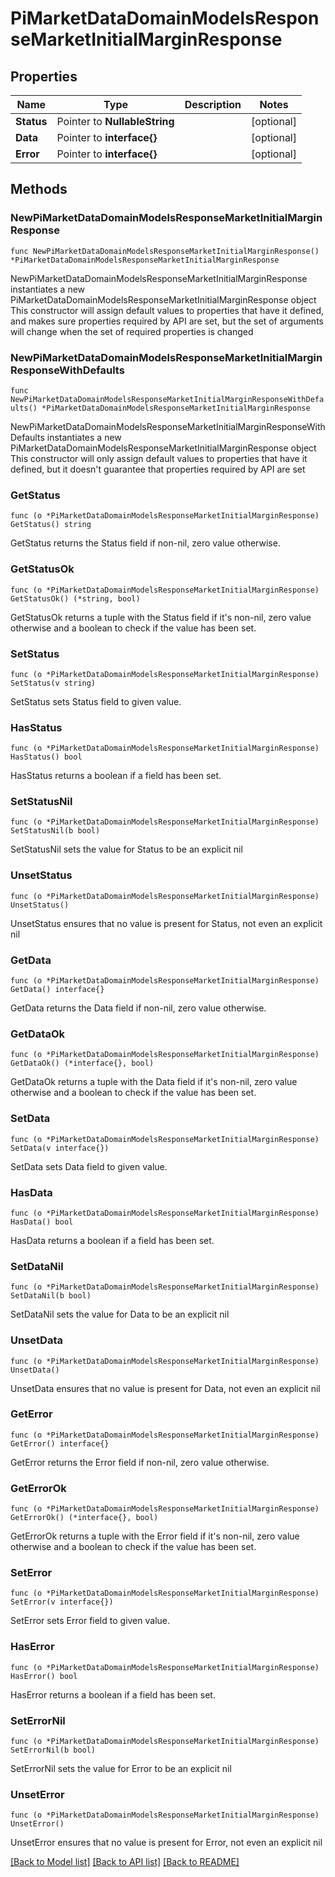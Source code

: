 # PiMarketDataDomainModelsResponseMarketInitialMarginResponse

## Properties

Name | Type | Description | Notes
------------ | ------------- | ------------- | -------------
**Status** | Pointer to **NullableString** |  | [optional] 
**Data** | Pointer to **interface{}** |  | [optional] 
**Error** | Pointer to **interface{}** |  | [optional] 

## Methods

### NewPiMarketDataDomainModelsResponseMarketInitialMarginResponse

`func NewPiMarketDataDomainModelsResponseMarketInitialMarginResponse() *PiMarketDataDomainModelsResponseMarketInitialMarginResponse`

NewPiMarketDataDomainModelsResponseMarketInitialMarginResponse instantiates a new PiMarketDataDomainModelsResponseMarketInitialMarginResponse object
This constructor will assign default values to properties that have it defined,
and makes sure properties required by API are set, but the set of arguments
will change when the set of required properties is changed

### NewPiMarketDataDomainModelsResponseMarketInitialMarginResponseWithDefaults

`func NewPiMarketDataDomainModelsResponseMarketInitialMarginResponseWithDefaults() *PiMarketDataDomainModelsResponseMarketInitialMarginResponse`

NewPiMarketDataDomainModelsResponseMarketInitialMarginResponseWithDefaults instantiates a new PiMarketDataDomainModelsResponseMarketInitialMarginResponse object
This constructor will only assign default values to properties that have it defined,
but it doesn't guarantee that properties required by API are set

### GetStatus

`func (o *PiMarketDataDomainModelsResponseMarketInitialMarginResponse) GetStatus() string`

GetStatus returns the Status field if non-nil, zero value otherwise.

### GetStatusOk

`func (o *PiMarketDataDomainModelsResponseMarketInitialMarginResponse) GetStatusOk() (*string, bool)`

GetStatusOk returns a tuple with the Status field if it's non-nil, zero value otherwise
and a boolean to check if the value has been set.

### SetStatus

`func (o *PiMarketDataDomainModelsResponseMarketInitialMarginResponse) SetStatus(v string)`

SetStatus sets Status field to given value.

### HasStatus

`func (o *PiMarketDataDomainModelsResponseMarketInitialMarginResponse) HasStatus() bool`

HasStatus returns a boolean if a field has been set.

### SetStatusNil

`func (o *PiMarketDataDomainModelsResponseMarketInitialMarginResponse) SetStatusNil(b bool)`

 SetStatusNil sets the value for Status to be an explicit nil

### UnsetStatus
`func (o *PiMarketDataDomainModelsResponseMarketInitialMarginResponse) UnsetStatus()`

UnsetStatus ensures that no value is present for Status, not even an explicit nil
### GetData

`func (o *PiMarketDataDomainModelsResponseMarketInitialMarginResponse) GetData() interface{}`

GetData returns the Data field if non-nil, zero value otherwise.

### GetDataOk

`func (o *PiMarketDataDomainModelsResponseMarketInitialMarginResponse) GetDataOk() (*interface{}, bool)`

GetDataOk returns a tuple with the Data field if it's non-nil, zero value otherwise
and a boolean to check if the value has been set.

### SetData

`func (o *PiMarketDataDomainModelsResponseMarketInitialMarginResponse) SetData(v interface{})`

SetData sets Data field to given value.

### HasData

`func (o *PiMarketDataDomainModelsResponseMarketInitialMarginResponse) HasData() bool`

HasData returns a boolean if a field has been set.

### SetDataNil

`func (o *PiMarketDataDomainModelsResponseMarketInitialMarginResponse) SetDataNil(b bool)`

 SetDataNil sets the value for Data to be an explicit nil

### UnsetData
`func (o *PiMarketDataDomainModelsResponseMarketInitialMarginResponse) UnsetData()`

UnsetData ensures that no value is present for Data, not even an explicit nil
### GetError

`func (o *PiMarketDataDomainModelsResponseMarketInitialMarginResponse) GetError() interface{}`

GetError returns the Error field if non-nil, zero value otherwise.

### GetErrorOk

`func (o *PiMarketDataDomainModelsResponseMarketInitialMarginResponse) GetErrorOk() (*interface{}, bool)`

GetErrorOk returns a tuple with the Error field if it's non-nil, zero value otherwise
and a boolean to check if the value has been set.

### SetError

`func (o *PiMarketDataDomainModelsResponseMarketInitialMarginResponse) SetError(v interface{})`

SetError sets Error field to given value.

### HasError

`func (o *PiMarketDataDomainModelsResponseMarketInitialMarginResponse) HasError() bool`

HasError returns a boolean if a field has been set.

### SetErrorNil

`func (o *PiMarketDataDomainModelsResponseMarketInitialMarginResponse) SetErrorNil(b bool)`

 SetErrorNil sets the value for Error to be an explicit nil

### UnsetError
`func (o *PiMarketDataDomainModelsResponseMarketInitialMarginResponse) UnsetError()`

UnsetError ensures that no value is present for Error, not even an explicit nil

[[Back to Model list]](../README.md#documentation-for-models) [[Back to API list]](../README.md#documentation-for-api-endpoints) [[Back to README]](../README.md)


